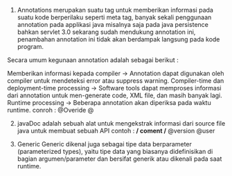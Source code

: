 1. Annotations 
merupakan suatu tag untuk memberikan informasi pada suatu kode berperilaku seperti meta tag, banyak sekali penggunaan annotation pada applikasi java misalnya saja pada java persistence bahkan servlet 3.0 sekarang sudah  mendukung annotation ini, penambahan annotation ini tidak akan berdampak langsung pada kode program.

Secara umum kegunaan annotation adalah sebagai berikut :

Memberikan informasi kepada compiler -> Annotation dapat digunakan oleh compiler untuk mendeteksi error atau suppress warning.
Compiler-time dan deployment-time processing -> Software tools dapat memproses informasi dari annotation untuk men-generate code, XML file, dan masih banyak lagi.
Runtime processing -> Beberapa annotation akan diperiksa pada waktu runtime.
conroh : 
@Overide
@

2. javaDoc adalah sebuah alat untuk mengekstrak informasi dari source file java untuk membuat sebuah API 
contoh : 
**/ coment /** 
@version 
@user

3. Generic
Generic dikenal juga sebagai tipe data berparameter (parameterized types), yaitu tipe data yang biasanya didefinisikan di bagian argumen/parameter dan bersifat generik atau dikenali pada saat runtime. 

